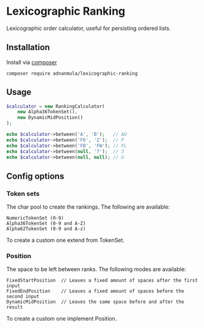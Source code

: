 # Lexicographic Ranking

Lexicographic order calculator, useful for persisting ordered lists.

## Installation

Install via [composer](https://getcomposer.org/)

```shell
composer require adnanmula/lexicographic-ranking
```

## Usage

```php
$calculator = new RankingCalculator(
    new Alpha36TokenSet(),
    new DynamicMidPosition()
);

echo $calculator->between('A', 'B');   // AU
echo $calculator->between('F6', 'Z');  // P
echo $calculator->between('FB', 'FW'); // FL
echo $calculator->between(null, '7');  // 3
echo $calculator->between(null, null); // U
```

## Config options
### Token sets

The char pool to create the rankings. The following are available:
```
NumericTokenSet (0-9)
Alpha36TokenSet (0-9 and A-Z)
Alpha62TokenSet (0-9 and A-z)
```
To create a custom one extend from TokenSet. 

### Position
The space to be left between ranks. The following modes are available:
```
FixedStartPosition  // Leaves a fixed amount of spaces after the first input
FixedEndPosition    // Leaves a fixed amount of spaces before the second input
DynamicMidPosition  // Leaves the same space before and after the result
```
To create a custom one implement Position. 
